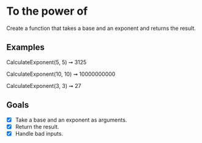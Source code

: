 # To the power of

Create a function that takes a base and an exponent and returns the result.

## Examples

СalculateExponent(5, 5) ➞ 3125

СalculateExponent(10, 10) ➞ 10000000000

СalculateExponent(3, 3) ➞ 27

## Goals

- [x] Take a base and an exponent as arguments.
- [x] Return the result.
- [x] Handle bad inputs.
